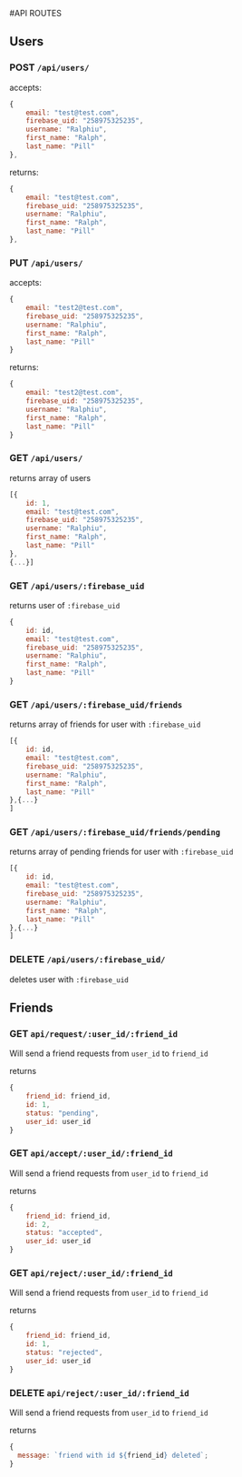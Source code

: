 #API ROUTES

## Users

### POST `/api/users/`

accepts:

```javascript
{
    email: "test@test.com",
    firebase_uid: "258975325235",
    username: "Ralphiu",
    first_name: "Ralph",
    last_name: "Pill"
},
```

returns:

```javascript
{
    email: "test@test.com",
    firebase_uid: "258975325235",
    username: "Ralphiu",
    first_name: "Ralph",
    last_name: "Pill"
},
```

### PUT `/api/users/`

accepts:

```javascript
{
    email: "test2@test.com",
    firebase_uid: "258975325235",
    username: "Ralphiu",
    first_name: "Ralph",
    last_name: "Pill"
}
```

returns:

```javascript
{
    email: "test2@test.com",
    firebase_uid: "258975325235",
    username: "Ralphiu",
    first_name: "Ralph",
    last_name: "Pill"
}
```

### GET `/api/users/`

returns array of users

```javascript
[{
    id: 1,
    email: "test@test.com",
    firebase_uid: "258975325235",
    username: "Ralphiu",
    first_name: "Ralph",
    last_name: "Pill"
},
{...}]
```

### GET `/api/users/:firebase_uid`

returns user of `:firebase_uid`

```javascript
{
    id: id,
    email: "test@test.com",
    firebase_uid: "258975325235",
    username: "Ralphiu",
    first_name: "Ralph",
    last_name: "Pill"
}
```

### GET `/api/users/:firebase_uid/friends`

returns array of friends for user with `:firebase_uid`

```javascript
[{
    id: id,
    email: "test@test.com",
    firebase_uid: "258975325235",
    username: "Ralphiu",
    first_name: "Ralph",
    last_name: "Pill"
},{...}
]
```

### GET `/api/users/:firebase_uid/friends/pending`

returns array of pending friends for user with `:firebase_uid`

```javascript
[{
    id: id,
    email: "test@test.com",
    firebase_uid: "258975325235",
    username: "Ralphiu",
    first_name: "Ralph",
    last_name: "Pill"
},{...}
]
```

### DELETE `/api/users/:firebase_uid/`

deletes user with `:firebase_uid`

## Friends

### GET `api/request/:user_id/:friend_id`

Will send a friend requests from `user_id` to `friend_id`

returns

```javascript
{
    friend_id: friend_id,
    id: 1,
    status: "pending",
    user_id: user_id
}
```

### GET `api/accept/:user_id/:friend_id`

Will send a friend requests from `user_id` to `friend_id`

returns

```javascript
{
    friend_id: friend_id,
    id: 2,
    status: "accepted",
    user_id: user_id
}
```

### GET `api/reject/:user_id/:friend_id`

Will send a friend requests from `user_id` to `friend_id`

returns

```javascript
{
    friend_id: friend_id,
    id: 1,
    status: "rejected",
    user_id: user_id
}
```

### DELETE `api/reject/:user_id/:friend_id`

Will send a friend requests from `user_id` to `friend_id`

returns

```javascript
{
  message: `friend with id ${friend_id} deleted`;
}
```
